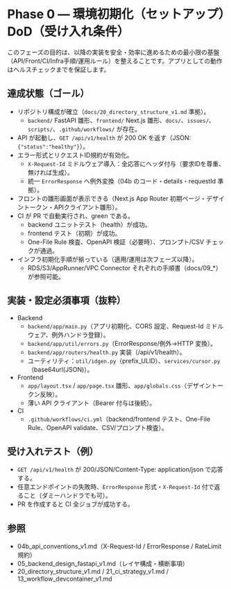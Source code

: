 # Phase 0 — 環境初期化（セットアップ）DoD（受け入れ条件）

このフェーズの目的は、以降の実装を安全・効率に進めるための最小限の基盤（API/Front/CI/Infra手順/運用ルール）を整えることです。アプリとしての動作はヘルスチェックまでを保証します。

## 達成状態（ゴール）
- リポジトリ構成が確立（`docs/20_directory_structure_v1.md` 準拠）。
  - `backend/` FastAPI 雛形、`frontend/` Next.js 雛形、`docs/`、`issues/`、`scripts/`、`.github/workflows/` が存在。
- API が起動し、`GET /api/v1/health` が 200 OK を返す（JSON: `{"status":"healthy"}`）。
- エラー形式とリクエストID規約が有効化。
  - `X-Request-Id` ミドルウェア導入：全応答にヘッダ付与（要求IDを尊重、無ければ生成）。
  - 統一 `ErrorResponse` へ例外変換（04b のコード・details・requestId 準拠）。
- フロントの雛形画面が表示できる（Next.js App Router 初期ページ・デザイントークン・APIクライアント雛形）。
- CI が PR で自動実行され、green である。
  - backend ユニットテスト（health）が成功。
  - frontend テスト（初期）が成功。
  - One-File Rule 検査、OpenAPI 検証（必要時）、プロンプト/CSV チェックが通過。
- インフラ初期化手順が揃っている（適用/運用は次フェーズ以降）。
  - RDS/S3/AppRunner/VPC Connector それぞれの手順書（docs/09_*）が参照可能。

## 実装・設定必須事項（抜粋）
- Backend
  - `backend/app/main.py`（アプリ初期化、CORS 設定、Request-Id ミドルウェア、例外ハンドラ登録）。
  - `backend/app/util/errors.py`（ErrorResponse/例外→HTTP 変換）。
  - `backend/app/routers/health.py` 実装（/api/v1/health）。
  - ユーティリティ：`util/idgen.py`（prefix_ULID）、`services/cursor.py`（base64url(JSON)）。
- Frontend
  - `app/layout.tsx` / `app/page.tsx` 雛形、`app/globals.css`（デザイントークン反映）。
  - 薄い API クライアント（Bearer 付与は後続）。
- CI
  - `.github/workflows/ci.yml`（backend/frontend テスト、One-File Rule、OpenAPI validate、CSV/プロンプト検査）。

## 受け入れテスト（例）
- `GET /api/v1/health` が 200/JSON/Content-Type: application/json で応答する。
- 任意エンドポイントの失敗時、`ErrorResponse` 形式・`X-Request-Id` 付で返ること（ダミーハンドラでも可）。
- PR を作成すると CI 全ジョブが成功する。

## 参照
- 04b_api_conventions_v1.md（X-Request-Id / ErrorResponse / RateLimit 規約）
- 05_backend_design_fastapi_v1.md（レイヤ構成・横断事項）
- 20_directory_structure_v1.md / 21_ci_strategy_v1.md / 13_workflow_devcontainer_v1.md
